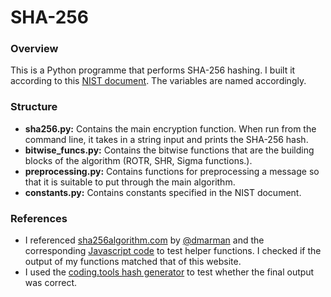 # SHA-256 
### Overview
This is a Python programme that performs SHA-256 hashing. I built it according to this [NIST document](https://nvlpubs.nist.gov/nistpubs/FIPS/NIST.FIPS.180-4.pdf). The variables are named accordingly.
### Structure
- **sha256.py:** Contains the main encryption function. When run from the command line, it takes in a string input and prints the SHA-256 hash.
- **bitwise_funcs.py:** Contains the bitwise functions that are the building blocks of the algorithm (ROTR, SHR, Sigma functions.).
- **preprocessing.py:** Contains functions for preprocessing a message so that it is suitable to put through the main algorithm.
- **constants.py:** Contains constants specified in the NIST document.
### References
- I referenced [sha256algorithm.com](https://sha256algorithm.com/) by [@dmarman](https://github.com/dmarman) and the corresponding [Javascript code](https://github.com/dmarman/sha256algorithm/blob/main/src/classes/sha.js) to test helper functions. I checked if the output of my functions matched that of this website.
- I used the [coding.tools hash generator](https://coding.tools/sha256) to test whether the final output was correct.